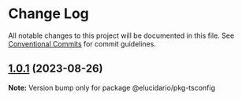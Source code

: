 # Change Log

All notable changes to this project will be documented in this file.
See [Conventional Commits](https://conventionalcommits.org) for commit guidelines.

## [1.0.1](https://github.com/hgodinho/elucidario/compare/@elucidario/pkg-tsconfig@1.0.0...@elucidario/pkg-tsconfig@1.0.1) (2023-08-26)

**Note:** Version bump only for package @elucidario/pkg-tsconfig
